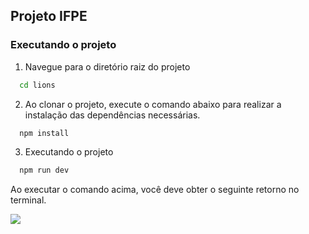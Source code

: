 ## Projeto IFPE

### Executando o projeto

1. Navegue para o diretório raiz do projeto

```bash
  cd lions
```

2. Ao clonar o projeto, execute o comando abaixo para realizar a instalação das dependências necessárias.

```bash
  npm install
```

3. Executando o projeto

```bash
  npm run dev
```

Ao executar o comando acima, você deve obter o seguinte retorno no terminal.

<img src="https://github.com/Gihzx/Project-IFPE/issues/1#issue-2464808501"/>
